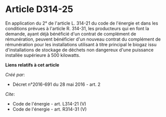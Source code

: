 # Article D314-25

En application du 2° de l'article L. 314-21 du code de l'énergie et dans les conditions prévues à l'article R. 314-31, les
producteurs qui en font la demande, ayant déjà bénéficié d'un contrat de complément de rémunération, peuvent bénéficier d'un
nouveau contrat du complément de rémunération pour les installations utilisant à titre principal le biogaz issu
d'installations de stockage de déchets non dangereux d'une puissance installée supérieure à 500 kilowatts.

**Liens relatifs à cet article**

_Créé par_:

  - Décret n°2016-691 du 28 mai 2016 - art. 2

_Cite_:

  - Code de l'énergie - art. L314-21 (V)
  - Code de l'énergie - art. R314-31 (V)
